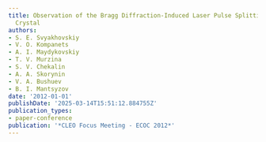 ```yaml
---
title: Observation of the Bragg Diffraction-Induced Laser Pulse Splitting in a Photonic
  Crystal
authors:
- S. E. Svyakhovskiy
- V. O. Kompanets
- A. I. Maydykovskiy
- T. V. Murzina
- S. V. Chekalin
- A. А. Skorynin
- V. A. Bushuev
- B. I. Mantsyzov
date: '2012-01-01'
publishDate: '2025-03-14T15:51:12.884755Z'
publication_types:
- paper-conference
publication: '*CLEO Focus Meeting - ECOC 2012*'
---
```

